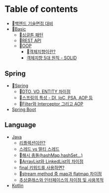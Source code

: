 # Table of contents

* [백엔드 기술면접 대비](README.md)
* [Basic](basic/README.md)
  * [싱글톤 패턴](<language/java/undefined (1).md>)
  * [REST API](basic/rest-api.md)
  * [OOP](basic/oop/README.md)
    * [객체지향이란?](basic/oop/undefined.md)
    * [객체지향 5대 원칙 - SOLID](basic/oop/5-solid.md)

## Spring

* [Spring](spring/spring/README.md)
  * [DTO, VO, ENTITY 차이점](spring/spring/dto-vo-entity.md)
  * [스프링의 특성 - DI, IoC, PSA, AOP 등](spring/spring/di-ioc-psa-aop.md)
  * [Filter와 Interceptor 그리고 AOP](spring/spring/filter-interceptor-aop.md)
* [Spring Boot](spring/spring-boot.md)

## Language

* [Java](language/java/README.md)
  * [리플렉션이란?](<language/java/undefined (2).md>)
  * [스레드 vs 멀티 스레드](language/java/....md)
  * [해시 충돌(hashMap,hashSet...)](language/java/hashmap-hashset....md)
  * [ArrayList와 LinkedList의 차이점](language/java/arraylist-linkedlist.md)
  * [final 키워드를 사용하면?](language/java/final.md)
  * [stream method 중 map과 flatmap 차이점](language/java/stream-method-map-flatmap.md)
  * [추상클래스와 인터페이스의 차이점 및  사용목적](language/java/undefined.md)
* [Kotlin](language/kotlin.md)

